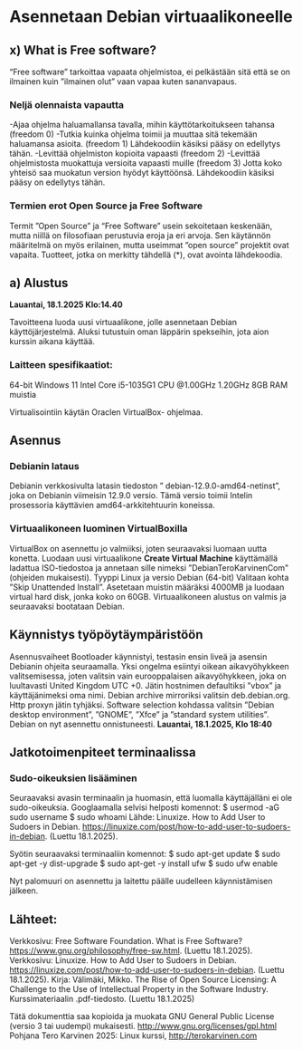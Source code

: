 # Asennetaan Debian virtuaalikoneelle

## x) What is Free software?

“Free software” tarkoittaa vapaata ohjelmistoa, ei pelkästään sitä että se on ilmainen kuin ”ilmainen olut” vaan vapaa kuten sananvapaus.
### Neljä olennaista vapautta
-Ajaa ohjelma haluamallansa tavalla, mihin käyttötarkoitukseen tahansa (freedom 0)
-Tutkia kuinka ohjelma toimii ja muuttaa sitä tekemään haluamansa asioita. (freedom 1) Lähdekoodiin käsiksi pääsy on edellytys tähän.
-Levittää ohjelmiston kopioita vapaasti (freedom 2)
-Levittää ohjelmistosta muokattuja versioita vapaasti muille (freedom 3) Jotta koko yhteisö saa muokatun version hyödyt käyttöönsä. Lähdekoodiin käsiksi pääsy on edellytys tähän.

### Termien erot Open Source ja Free Software
Termit ”Open Source” ja “Free Software” usein sekoitetaan keskenään, mutta niillä on filosofiaan perustuvia eroja ja eri arvoja. Sen käytännön määritelmä on myös erilainen, mutta useimmat ”open source” projektit ovat vapaita.
 Tuotteet, jotka on merkitty tähdellä (*), ovat avointa lähdekoodia.

## a)	Alustus 
**Lauantai, 18.1.2025 Klo:14.40**


Tavoitteena luoda uusi virtuaalikone, jolle asennetaan Debian käyttöjärjestelmä. Aluksi tutustuin oman läppärin spekseihin, jota aion kurssin aikana käyttää. 

### Laitteen spesifikaatiot:
64-bit Windows 11
Intel Core i5-1035G1 CPU @1.00GHz  1.20GHz
8GB RAM muistia

Virtualisointiin käytän Oraclen VirtualBox- ohjelmaa.

## Asennus

### Debianin lataus
Debianin verkkosivulta latasin tiedoston ” debian-12.9.0-amd64-netinst”, joka on Debianin viimeisin 12.9.0 versio. Tämä versio toimii Intelin prosessoria käyttävien amd64-arkkitehtuurin koneissa.

### Virtuaalikoneen luominen VirtualBoxilla
VirtualBox on asennettu jo valmiiksi, joten seuraavaksi luomaan uutta konetta.
Luodaan uusi virtuaalikone **Create Virtual Machine** käyttämällä ladattua ISO-tiedostoa ja annetaan sille nimeksi ”DebianTeroKarvinenCom" (ohjeiden mukaisesti).
Tyyppi Linux ja versio Debian (64-bit) Valitaan kohta ”Skip Unattended Install”. 
Asetetaan muistin määräksi 4000MB ja luodaan virtual hard disk, jonka koko on 60GB. 
Virtuaalikoneen alustus on valmis ja seuraavaksi bootataan Debian.

## Käynnistys työpöytäympäristöön

Asennusvaiheet
Bootloader käynnistyi, testasin ensin liveä ja asensin Debianin ohjeita seuraamalla. 
Yksi ongelma esiintyi oikean aikavyöhykkeen valitsemisessa, joten valitsin vain eurooppalaisen aikavyöhykkeen, joka on luultavasti United Kingdom UTC +0. 
Jätin hostnimen defaultiksi ”vbox” ja käyttäjänimeksi oma nimi. Debian archive mirroriksi valitsin deb.debian.org. Http proxyn jätin tyhjäksi. 
Software selection kohdassa valitsin ”Debian desktop environment”, ”GNOME”, ”Xfce” ja ”standard system utilities”. 
Debian on nyt asennettu onnistuneesti.
**Lauantai, 18.1.2025, Klo 18:40**

## Jatkotoimenpiteet terminaalissa

### Sudo-oikeuksien lisääminen
Seuraavaksi avasin terminaalin ja huomasin, että luomalla käyttäjälläni ei ole sudo-oikeuksia. Googlaamalla selvisi helposti komennot:
$ usermod -aG sudo username
$ sudo whoami
Lähde: Linuxize. How to Add User to Sudoers in Debian. https://linuxize.com/post/how-to-add-user-to-sudoers-in-debian. (Luettu 18.1.2025).

Syötin seuraavaksi terminaaliin komennot:
$ sudo apt-get update
$ sudo apt-get -y dist-upgrade
$ sudo apt-get -y install ufw
$ sudo ufw enable

Nyt palomuuri on asennettu ja laitettu päälle uudelleen käynnistämisen jälkeen.

## Lähteet: 

Verkkosivu: Free Software Foundation. What is Free Software? https://www.gnu.org/philosophy/free-sw.html. (Luettu 18.1.2025).
Verkkosivu: Linuxize. How to Add User to Sudoers in Debian. https://linuxize.com/post/how-to-add-user-to-sudoers-in-debian. (Luettu 18.1.2025).
Kirja: Välimäki, Mikko. The Rise of Open Source Licensing: A Challenge to the Use of Intellectual Property in the Software Industry. Kurssimateriaalin .pdf-tiedosto. (Luettu 18.1.2025)


Tätä dokumenttia saa kopioida ja muokata GNU General Public License (versio 3 tai uudempi) mukaisesti. http://www.gnu.org/licenses/gpl.html
Pohjana Tero Karvinen 2025: Linux kurssi, http://terokarvinen.com
